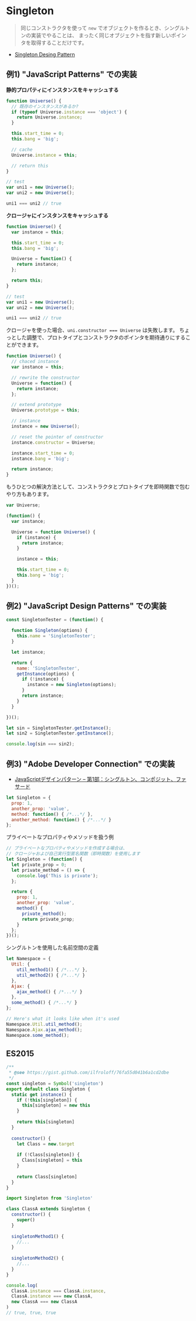 # Singleton

> 同じコンストラクタを使って `new` でオブジェクトを作るとき、シングルトンの実装でやることは、
> まったく同じオブジェクトを指す新しいポインタを取得することだけです。

- [Singleton Desing Pattern](https://sourcemaking.com/design_patterns/singleton)

## 例1) "JavaScript Patterns" での実装

__静的プロパティにインスタンスをキャッシュする__

```js
function Universe() {
  // 既存のインスタンスがあるか?
  if (typeof Universe.instance === 'object') {
    return Universe.instance;
  }

  this.start_time = 0;
  this.bang = 'big';

  // cache
  Universe.instance = this;

  // return this
}

// test
var uni1 = new Universe();
var uni2 = new Universe();

uni1 === uni2 // true
```

__クロージャにインスタンスをキャッシュする__

```js
function Universe() {
  var instance = this;

  this.start_time = 0;
  this.bang = 'big';

  Universe = function() {
    return instance;
  };

  return this;
}

// test
var uni1 = new Universe();
var uni2 = new Universe();

uni1 === uni2 // true
```

クロージャを使った場合、`uni.constructor === Universe` は失敗します。   ちょっとした調整で、プロトタイプとコンストラクタのポインタを期待通りにすることができます。

```js
function Universe() {
  // chaced instance
  var instance = this;

  // rewrite the constructor
  Universe = function() {
    return instance;
  };

  // extend prototype
  Universe.prototype = this;

  // instance
  instance = new Universe();

  // reset the pointer of constructor
  instance.constructor = Universe;

  instance.start_time = 0;
  instance.bang = 'big';

  return instance;
}
```

もうひとつの解決方法として、コンストラクタとプロトタイプを即時関数で包むやり方もあります。

```js
var Universe;

(function() {
  var instance;

  Universe = function Universe() {
    if (instance) {
      return instance;
    }

    instance = this;

    this.start_time = 0;
    this.bang = 'big';
  }
})();
```

## 例2) "JavaScript Design Patterns" での実装

```js
const SingletonTester = (function() {

  function Singleton(options) {
    this.name = 'SingletonTester';
  }

  let instance;

  return {
    name: 'SingletonTester',
    getInstance(options) {
      if (!instance) {
        instance = new Singleton(options);
      }
      return instance;
    }
  }

})();

let sin = SingletonTester.getInstance();
let sin2 = SingletonTester.getInstance();

console.log(sin === sin2);
```

## 例3) "Adobe Developer Connection" での実装
- [JavaScriptデザインパターン – 第1部：シングルトン、コンポジット、ファサード](http://www.adobe.com/jp/devnet/html5/articles/javascript-design-patterns-pt1-singleton-composite-facade.html)

```js
let Singleton = {
  prop: 1,
  another_prop: 'value',
  method: function() { /*...*/ },
  another_method: function() { /*...*/ }
};
```

プライベートなプロパティやメソッドを扱う例

```js
// プライベートなプロパティやメソッドを作成する場合は、
// クロージャおよび自己実行型匿名関数（即時関数）を使用します
let Singleton = (function() {
  let private_prop = 0;
  let private_method = () => {
    console.log('This is private');
  };

  return {
    prop: 1,
    another_prop: 'value',
    method() {
      private_method();
      return private_prop;
    }
  };
})();
```

シングルトンを使用した名前空間の定義
```js
let Namespace = {
  Util: {
    util_method1() { /*...*/ },
    util_method2() { /*...*/ }
  },
  Ajax: {
    ajax_method() { /*...*/ }
  },
  some_method() { /*...*/ }
};

// Here's what it looks like when it's used
Namespace.Util.util_method();
Namespace.Ajax.ajax_method();
Namespace.some_method();
```

## ES2015

```js
/**
 * @see https://gist.github.com/ilfroloff/76fa55d041b6a1cd2dbe
 */
const singleton = Symbol('singleton')
export default class Singleton {
  static get instance() {
    if (!this[singleton]) {
      this[singleton] = new this
    }
    
    return this[singleton]
  }
  
  constructor() {
    let Class = new.target
    
    if (!Class[singleton]) {
      Class[singleton] = this
    }
    
    return Class[singleton]
  }
}
```

```js
import Singleton from 'Singleton'

class ClassA extends Singleton {
  constructor() {
    super()
  }
  
  singletonMethod1() {
    //...
  }
  
  singletonMethod2() {
    //...
  }
}

console.log(
  ClassA.instance === ClassA.instance,
  ClassA.instance === new ClassA,
  new ClassA === new ClassA
)
// true, true, true
```
